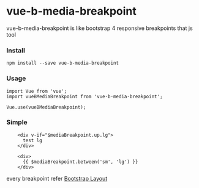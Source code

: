 # vue-b-media-breakpoint
vue-b-media-breakpoint is like bootstrap 4 responsive breakpoints that js tool

<h3>Install</h3>

```
npm install --save vue-b-media-breakpoint
```

<h3>Usage</h3>

```
import Vue from 'vue';
import vueBMediaBreakpoint from 'vue-b-media-breakpoint';

Vue.use(vueBMediaBreakpoint);
```

<h3>Simple</h3>

```vue
    <div v-if="$mediaBreakpoint.up.lg">
      test lg
    </div>

    <div>
      {{ $mediaBreakpoint.between('sm', 'lg') }}
    </div>
```


every breakpoint refer [Bootstrap Layout](https://getbootstrap.com/docs/4.0/layout/overview/)
